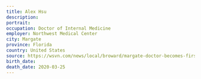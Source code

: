```yaml
---
title: Alex Hsu
description: 
portrait: 
occupation: Doctor of Internal Medicine
employer: Northwest Medical Center
city: Margate
province: Florida
country: United States
source: https://wsvn.com/news/local/broward/margate-doctor-becomes-first-medical-professional-to-die-from-covid-19-in-south-florida/
birth_date: 
death_date: 2020-03-25
---
```


